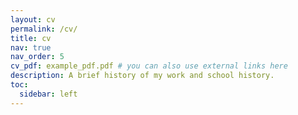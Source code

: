 ```yaml
---
layout: cv
permalink: /cv/
title: cv
nav: true
nav_order: 5
cv_pdf: example_pdf.pdf # you can also use external links here
description: A brief history of my work and school history.
toc:
  sidebar: left
---
```

